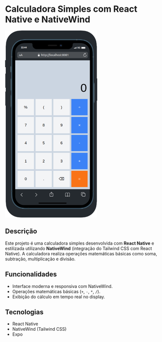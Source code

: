 # Calculadora Simples com React Native e NativeWind

<img src="assets/images/iPhone-12-PRO.png" alt="Calculadora Simples" width="300px" />

## Descrição

Este projeto é uma calculadora simples desenvolvida com **React Native** e estilizada utilizando **NativeWind** (integração do Tailwind CSS com React Native). A calculadora realiza operações matemáticas básicas como soma, subtração, multiplicação e divisão.

## Funcionalidades

- Interface moderna e responsiva com NativeWind.
- Operações matemáticas básicas (`+`, `-`, `*`, `/`).
- Exibição do cálculo em tempo real no display.

## Tecnologias

- React Native
- NativeWind (Tailwind CSS)
- Expo
